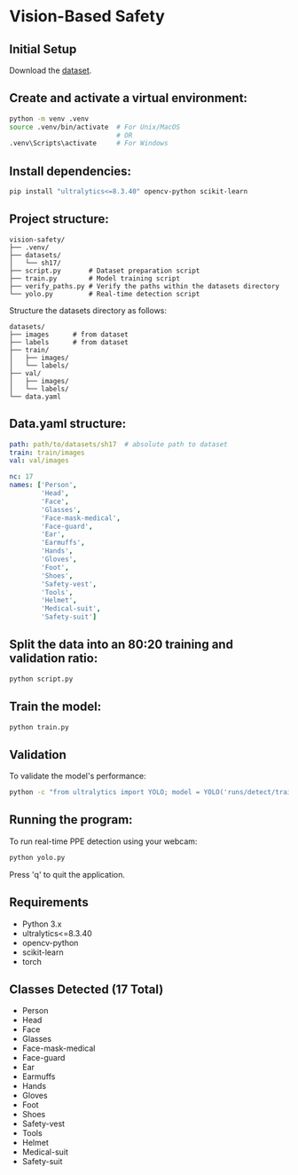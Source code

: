 # Vision-Based Safety

## Initial Setup
Download the [dataset](https://www.kaggle.com/datasets/mugheesahmad/sh17-dataset-for-ppe-detection/data). 

## Create and activate a virtual environment:

```bash
python -m venv .venv
source .venv/bin/activate  # For Unix/MacOS
                           # OR
.venv\Scripts\activate     # For Windows
```

## Install dependencies:

```bash
pip install "ultralytics<=8.3.40" opencv-python scikit-learn
```

## Project structure:

```text
vision-safety/
├── .venv/
├── datasets/
│   └── sh17/
├── script.py       # Dataset preparation script
├── train.py        # Model training script
├── verify_paths.py # Verify the paths within the datasets directory
└── yolo.py         # Real-time detection script
```

Structure the datasets directory as follows:

```text
datasets/
├── images      # from dataset
├── labels      # from dataset
├── train/
│   ├── images/
│   └── labels/
├── val/
│   ├── images/
│   └── labels/
└── data.yaml
```

## Data.yaml structure:

```yaml
path: path/to/datasets/sh17  # absolute path to dataset
train: train/images
val: val/images

nc: 17
names: ['Person', 
        'Head', 
        'Face', 
        'Glasses', 
        'Face-mask-medical', 
        'Face-guard', 
        'Ear', 
        'Earmuffs', 
        'Hands', 
        'Gloves', 
        'Foot', 
        'Shoes', 
        'Safety-vest', 
        'Tools', 
        'Helmet', 
        'Medical-suit', 
        'Safety-suit']
```

## Split the data into an 80:20 training and validation ratio:

```bash
python script.py
```

## Train the model:

```bash
python train.py
```

## Validation
To validate the model's performance:

```bash
python -c "from ultralytics import YOLO; model = YOLO('runs/detect/train/weights/best.pt'); model.val()"
```

## Running the program:
To run real-time PPE detection using your webcam:

```bash
python yolo.py
```
Press 'q' to quit the application.

## Requirements
- Python 3.x
- ultralytics<=8.3.40
- opencv-python
- scikit-learn
- torch

## Classes Detected (17 Total)
- Person
- Head
- Face
- Glasses
- Face-mask-medical
- Face-guard
- Ear
- Earmuffs
- Hands
- Gloves
- Foot
- Shoes
- Safety-vest
- Tools
- Helmet
- Medical-suit
- Safety-suit